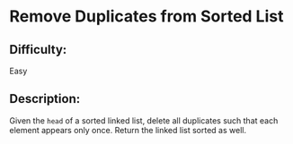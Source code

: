 # Remove Duplicates from Sorted List

## Difficulty: 
Easy

## Description: 
Given the `head` of a sorted linked list, delete all duplicates such that each element appears only once. Return the linked list sorted as well.